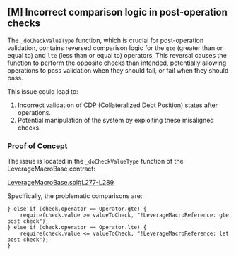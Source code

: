 ## [M] Incorrect comparison logic in post-operation checks

The `_doCheckValueType` function, which is crucial for post-operation validation, contains reversed comparison logic for the `gte` (greater than or equal to) and `lte` (less than or equal to) operators. This reversal causes the function to perform the opposite checks than intended, potentially allowing operations to pass validation when they should fail, or fail when they should pass.

This issue could lead to:
1. Incorrect validation of CDP (Collateralized Debt Position) states after operations.
2. Potential manipulation of the system by exploiting these misaligned checks.

### Proof of Concept

The issue is located in the `_doCheckValueType` function of the LeverageMacroBase contract:

[LeverageMacroBase.sol#L277-L289](repos/2024-06-badger/ebtc-protocol/packages/contracts/contracts/LeverageMacroBase.sol#L277-L289)

Specifically, the problematic comparisons are:

```solidity
} else if (check.operator == Operator.gte) {
    require(check.value >= valueToCheck, "!LeverageMacroReference: gte post check");
} else if (check.operator == Operator.lte) {
    require(check.value <= valueToCheck, "!LeverageMacroReference: let post check");
}
```



